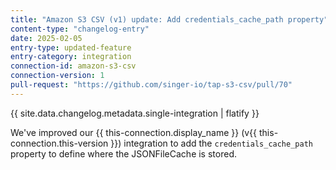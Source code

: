 ```yaml
---
title: "Amazon S3 CSV (v1) update: Add credentials_cache_path property"
content-type: "changelog-entry"
date: 2025-02-05
entry-type: updated-feature
entry-category: integration
connection-id: amazon-s3-csv
connection-version: 1
pull-request: "https://github.com/singer-io/tap-s3-csv/pull/70"
---
```

{{ site.data.changelog.metadata.single-integration | flatify }}

We've improved our {{ this-connection.display_name }} (v{{ this-connection.this-version }}) integration to add the `credentials_cache_path` property to define where the JSONFileCache is stored.